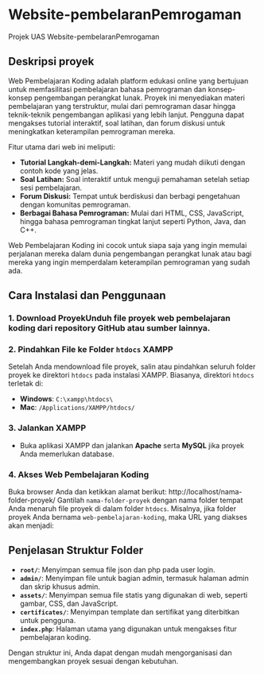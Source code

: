 # Website-pembelaranPemrogaman
Projek UAS Website-pembelaranPemrogaman

## Deskripsi proyek
Web Pembelajaran Koding adalah platform edukasi online yang bertujuan untuk memfasilitasi pembelajaran bahasa pemrograman dan konsep-konsep pengembangan perangkat lunak. Proyek ini menyediakan materi pembelajaran yang terstruktur, mulai dari pemrograman dasar hingga teknik-teknik pengembangan aplikasi yang lebih lanjut. Pengguna dapat mengakses tutorial interaktif, soal latihan, dan forum diskusi untuk meningkatkan keterampilan pemrograman mereka.

Fitur utama dari web ini meliputi:
- **Tutorial Langkah-demi-Langkah:** Materi yang mudah diikuti dengan contoh kode yang jelas.
- **Soal Latihan:** Soal interaktif untuk menguji pemahaman setelah setiap sesi pembelajaran.
- **Forum Diskusi:** Tempat untuk berdiskusi dan berbagi pengetahuan dengan komunitas pemrograman.
- **Berbagai Bahasa Pemrograman:** Mulai dari HTML, CSS, JavaScript, hingga bahasa pemrograman tingkat lanjut seperti Python, Java, dan C++.

Web Pembelajaran Koding ini cocok untuk siapa saja yang ingin memulai perjalanan mereka dalam dunia pengembangan perangkat lunak atau bagi mereka yang ingin memperdalam keterampilan pemrograman yang sudah ada.


## Cara Instalasi dan Penggunaan

### 1. Download ProyekUnduh file proyek web pembelajaran koding dari repository GitHub atau sumber lainnya.

### 2. Pindahkan File ke Folder `htdocs` XAMPP
Setelah Anda mendownload file proyek, salin atau pindahkan seluruh folder proyek ke direktori `htdocs` pada instalasi XAMPP. Biasanya, direktori `htdocs` terletak di:
- **Windows**: `C:\xampp\htdocs\`
- **Mac**: `/Applications/XAMPP/htdocs/`

### 3. Jalankan XAMPP
- Buka aplikasi XAMPP dan jalankan **Apache** serta **MySQL** jika proyek Anda memerlukan database.
  
### 4. Akses Web Pembelajaran Koding
Buka browser Anda dan ketikkan alamat berikut: http://localhost/nama-folder-proyek/
Gantilah `nama-folder-proyek` dengan nama folder tempat Anda menaruh file proyek di dalam folder `htdocs`. Misalnya, jika folder proyek Anda bernama `web-pembelajaran-koding`, maka URL yang diakses akan menjadi:

## Penjelasan Struktur Folder

- **`root/`**: Menyimpan semua file json dan php pada user login.
- **`admin/`**: Menyimpan file untuk bagian admin, termasuk halaman admin dan skrip khusus admin.
- **`assets/`**: Menyimpan semua file statis yang digunakan di web, seperti gambar, CSS, dan JavaScript.
- **`certificates/`**: Menyimpan template dan sertifikat yang diterbitkan untuk pengguna.
- **`index.php`**: Halaman utama yang digunakan untuk mengakses fitur pembelajaran koding.


Dengan struktur ini, Anda dapat dengan mudah mengorganisasi dan mengembangkan proyek sesuai dengan kebutuhan.
